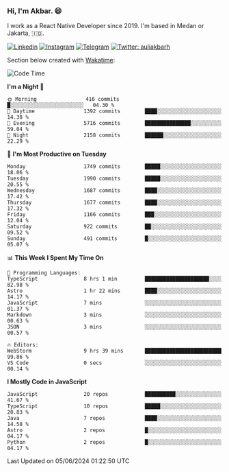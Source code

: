 ### Hi,  I'm Akbar. 😄

I work as a React Native Developer since 2019. I'm based in Medan or Jakarta, :indonesia:. 

<!-- 🔭 Take a look at my [LinkedIn](https://www.linkedin.com/in/aulia-akbar-harahap/) profile. -->

<!-- For now I still don't have a repository to be proud of, but I'm working on it. -->

[![Linkedin](https://img.shields.io/badge/-Aulia%20Akbar%20Harahap-blue?style=flat-square&labelColor=gray&logo=Linkedin&logoColor=white&link=https://www.linkedin.com/in/aulia-akbar-harahap)](https://www.linkedin.com/in/aulia-akbar-harahap)
[![Instagram](https://img.shields.io/badge/-@auliakbarh-orange?style=flat-square&labelColor=gray&logo=Instagram&logoColor=white&link=https://www.instagram.com/auliakbarh)](https://www.instagram.com/auliakbarh)
[![Telegram](https://img.shields.io/badge/-auliakbarh-informational?style=flat-square&labelColor=gray&logo=telegram&logoColor=white&link=https://t.me/auliakbarh)](https://t.me/auliakbarh)
[![Twitter: auliakbarh](https://img.shields.io/twitter/follow/auliakbarh?style=social)](https://twitter.com/auliakbarh)

Section below created with [Wakatime](https://wakatime.com/):
<!--START_SECTION:waka-->
![Code Time](http://img.shields.io/badge/Code%20Time-78%20hrs%2029%20mins-blue)

**I'm a Night 🦉** 

```text
🌞 Morning                416 commits         █░░░░░░░░░░░░░░░░░░░░░░░░   04.30 % 
🌆 Daytime                1392 commits        ████░░░░░░░░░░░░░░░░░░░░░   14.38 % 
🌃 Evening                5716 commits        ███████████████░░░░░░░░░░   59.04 % 
🌙 Night                  2158 commits        ██████░░░░░░░░░░░░░░░░░░░   22.29 % 
```
📅 **I'm Most Productive on Tuesday** 

```text
Monday                   1749 commits        █████░░░░░░░░░░░░░░░░░░░░   18.06 % 
Tuesday                  1990 commits        █████░░░░░░░░░░░░░░░░░░░░   20.55 % 
Wednesday                1687 commits        ████░░░░░░░░░░░░░░░░░░░░░   17.42 % 
Thursday                 1677 commits        ████░░░░░░░░░░░░░░░░░░░░░   17.32 % 
Friday                   1166 commits        ███░░░░░░░░░░░░░░░░░░░░░░   12.04 % 
Saturday                 922 commits         ██░░░░░░░░░░░░░░░░░░░░░░░   09.52 % 
Sunday                   491 commits         █░░░░░░░░░░░░░░░░░░░░░░░░   05.07 % 
```


📊 **This Week I Spent My Time On** 

```text
💬 Programming Languages: 
TypeScript               8 hrs 1 min         █████████████████████░░░░   82.98 % 
Astro                    1 hr 22 mins        ████░░░░░░░░░░░░░░░░░░░░░   14.17 % 
JavaScript               7 mins              ░░░░░░░░░░░░░░░░░░░░░░░░░   01.37 % 
Markdown                 3 mins              ░░░░░░░░░░░░░░░░░░░░░░░░░   00.63 % 
JSON                     3 mins              ░░░░░░░░░░░░░░░░░░░░░░░░░   00.57 % 

🔥 Editors: 
WebStorm                 9 hrs 39 mins       █████████████████████████   99.86 % 
VS Code                  0 secs              ░░░░░░░░░░░░░░░░░░░░░░░░░   00.14 % 
```

**I Mostly Code in JavaScript** 

```text
JavaScript               20 repos            ██████████░░░░░░░░░░░░░░░   41.67 % 
TypeScript               10 repos            █████░░░░░░░░░░░░░░░░░░░░   20.83 % 
Java                     7 repos             ████░░░░░░░░░░░░░░░░░░░░░   14.58 % 
Astro                    2 repos             █░░░░░░░░░░░░░░░░░░░░░░░░   04.17 % 
Python                   2 repos             █░░░░░░░░░░░░░░░░░░░░░░░░   04.17 % 
```




 Last Updated on 05/06/2024 01:22:50 UTC
<!--END_SECTION:waka-->


<!--
**auliakbarh/auliakbarh** is a ✨ _special_ ✨ repository because its `README.md` (this file) appears on your GitHub profile.

Here are some ideas to get you started:

- 🔭 I’m currently working on ...
- 🌱 I’m currently learning ...
- 👯 I’m looking to collaborate on ...
- 🤔 I’m looking for help with ...
- 💬 Ask me about ...
- 📫 How to reach me: ...
- 😄 Pronouns: ...
- ⚡ Fun fact: ...
-->
